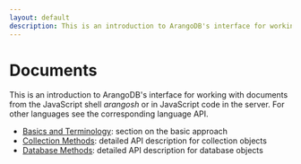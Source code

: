 ```yaml
---
layout: default
description: This is an introduction to ArangoDB's interface for working withdocuments from the JavaScript shell arangosh or in JavaScript code inthe server
---
```

Documents
=========

This is an introduction to ArangoDB's interface for working with
documents from the JavaScript shell *arangosh* or in JavaScript code in
the server. For other languages see the corresponding language API.

- [Basics and Terminology](data-modeling-documents-document-address.html): section on the basic approach
- [Collection Methods](data-modeling-documents-document-methods.html): detailed API description for collection objects
- [Database Methods](data-modeling-documents-database-methods.html): detailed API description for database objects
